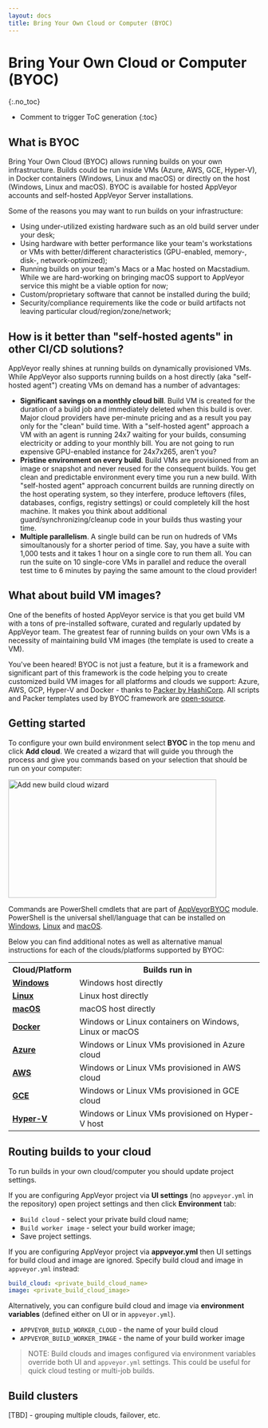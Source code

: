 ```yaml
---
layout: docs
title: Bring Your Own Cloud or Computer (BYOC)
---
```


<!-- markdownlint-disable MD022 MD032 -->
# Bring Your Own Cloud or Computer (BYOC)
{:.no_toc}

* Comment to trigger ToC generation
{:toc}
<!-- markdownlint-enable MD022 MD032 -->

## What is BYOC

Bring Your Own Cloud (BYOC) allows running builds on your own infrastructure. Builds could be run inside VMs (Azure, AWS, GCE, Hyper-V), in Docker containers (Windows, Linux and macOS) or directly on the host (Windows, Linux and macOS). BYOC is available for hosted AppVeyor accounts and self-hosted AppVeyor Server installations.

Some of the reasons you may want to run builds on your infrastructure:

* Using under-utilized existing hardware such as an old build server under your desk;
* Using hardware with better performance like your team's workstations or VMs with better/different characteristics (GPU-enabled, memory-, disk-, network-optimized);
* Running builds on your team's Macs or a Mac hosted on Macstadium. While we are hard-working on bringing macOS support to AppVeyor service this might be a viable option for now;
* Custom/proprietary software that cannot be installed during the build;
* Security/compliance requirements like the code or build artifacts not leaving particular cloud/region/zone/network;

## How is it better than "self-hosted agents" in other CI/CD solutions?

AppVeyor really shines at running builds on dynamically provisioned VMs. While AppVeyor also supports running builds on a host directly (aka "self-hosted agent") creating VMs on demand has a number of advantages:

* **Significant savings on a monthly cloud bill**. Build VM is created for the duration of a build job and immediately deleted when this build is over. Major cloud providers have per-minute pricing and as a result you pay only for the "clean" build time. With a "self-hosted agent" approach a VM with an agent is running 24x7 waiting for your builds, consuming electricity or adding to your monthly bill. You are not going to run expensive GPU-enabled instance for 24x7x265, aren't you?
* **Pristine environment on every build**. Build VMs are provisioned from an image or snapshot and never reused for the consequent builds. You get clean and predictable environment every time you run a new build. With "self-hosted agent" approach concurrent builds are running directly on the host operating system, so they interfere, produce leftovers (files, databases, configs, registry settings) or could completely kill the host machine. It makes you think about additional guard/synchronizing/cleanup code in your builds thus wasting your time.
* **Multiple parallelism**. A single build can be run on hudreds of VMs simoultanously for a shorter period of time. Say, you have a suite with 1,000 tests and it takes 1 hour on a single core to run them all. You can run the suite on 10 single-core VMs in parallel and reduce the overall test time to 6 minutes by paying the same amount to the cloud provider!

## What about build VM images?

One of the benefits of hosted AppVeyor service is that you get build VM with a tons of pre-installed software, curated and regularly updated by AppVeyor team. The greatest fear of running builds on your own VMs is a necessity of maintaining build VM images (the template is used to create a VM).

You've been heared! BYOC is not just a feature, but it is a framework and significant part of this framework is the code helping you to create customized build VM images for all platforms and clouds we support: Azure, AWS, GCP, Hyper-V and Docker - thanks to [Packer by HashiCorp](https://www.packer.io/). All scripts and Packer templates used by BYOC framework are [open-source](https://github.com/appveyor/build-images).

## Getting started

To configure your own build environment select **BYOC** in the top menu and click **Add cloud**. We created a wizard that will guide you through the process and give you commands based on your selection that should be run on your computer:

<p class="text-center">
  <img src="/assets/img/docs/byoc/add-cloud-wizard.png" alt="Add new build cloud wizard" width="417" height="237">
</p>

Commands are PowerShell cmdlets that are part of [AppVeyorBYOC](https://www.powershellgallery.com/packages/AppVeyorBYOC) module. PowerShell is the universal shell/language that can be installed on [Windows](https://docs.microsoft.com/en-us/powershell/scripting/install/installing-powershell-core-on-windows?view=powershell-6), [Linux](https://docs.microsoft.com/en-us/powershell/scripting/install/installing-powershell-core-on-linux?view=powershell-6) and [macOS](https://docs.microsoft.com/en-us/powershell/scripting/install/installing-powershell-core-on-macos?view=powershell-6).

Below you can find additional notes as well as alternative manual instructions for each of the clouds/platforms supported by BYOC:

<table>
<tr>
    <th>Cloud/Platform</th>
    <th>Builds run in</th>
</tr>
<tr>
    <td><a href="/docs/byoc/windows/"><b>Windows</b></a></td>
    <td>Windows host directly</td>
</tr>
<tr>
    <td><a href="/docs/byoc/linux/"><b>Linux</b></a></td>
    <td>Linux host directly</td>
</tr>
<tr>
    <td><a href="/docs/byoc/mac/"><b>macOS</b></a></td>
    <td>macOS host directly</td>
</tr>
<tr>
    <td><a href="/docs/byoc/docker/"><b>Docker</b></a></td>
    <td>Windows or Linux containers on Windows, Linux or macOS</td>
</tr>
<tr>
    <td><a href="/docs/byoc/azure/"><b>Azure</b></a></td>
    <td>Windows or Linux VMs provisioned in Azure cloud</td>
</tr>
<tr>
    <td><a href="/docs/byoc/aws/"><b>AWS</b></a></td>
    <td>Windows or Linux VMs provisioned in AWS cloud</td>
</tr>
<tr>
    <td><a href="/docs/byoc/gce/"><b>GCE</b></a></td>
    <td>Windows or Linux VMs provisioned in GCE cloud</td>
</tr>
<tr>
    <td><a href="/docs/byoc/hyper-v/"><b>Hyper-V</b></a></td>
    <td>Windows or Linux VMs provisioned on Hyper-V host</td>
</tr>
</table>

## Routing builds to your cloud

To run builds in your own cloud/computer you should update project settings.

If you are configuring AppVeyor project via **UI settings** (no `appveyor.yml` in the repository) open project settings and then click **Environment** tab:

* `Build cloud` - select your private build cloud name;
* `Build worker image` - select your build worker image;
* Save project settings.

If you are configuring AppVeyor project via **appveyor.yml** then UI settings for build cloud and image are ignored.
Specify build cloud and image in `appveyor.yml` instead:

```yaml
build_cloud: <private_build_cloud_name>
image: <private_build_cloud_image>
```

Alternatively, you can configure build cloud and image via **environment variables** (defined either on UI or in `appveyor.yml`).

* `APPVEYOR_BUILD_WORKER_CLOUD` - the name of your build cloud
* `APPVEYOR_BUILD_WORKER_IMAGE` - the name of your build worker image

> NOTE: Build clouds and images configured via environment variables override both UI and `appveyor.yml` settings. This could be useful for quick cloud testing or multi-job builds.

## Build clusters

[TBD] - grouping multiple clouds, failover, etc.